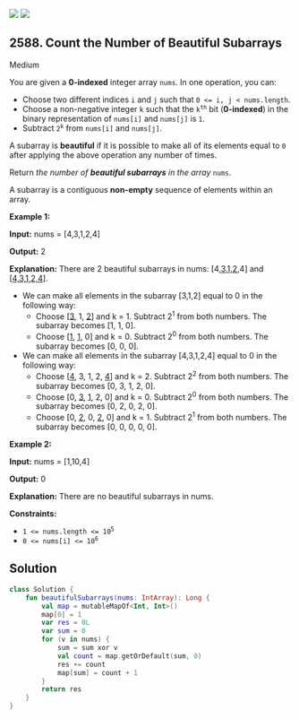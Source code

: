 [![](https://img.shields.io/github/stars/javadev/LeetCode-in-Kotlin?label=Stars&style=flat-square)](https://github.com/javadev/LeetCode-in-Kotlin)
[![](https://img.shields.io/github/forks/javadev/LeetCode-in-Kotlin?label=Fork%20me%20on%20GitHub%20&style=flat-square)](https://github.com/javadev/LeetCode-in-Kotlin/fork)

## 2588\. Count the Number of Beautiful Subarrays

Medium

You are given a **0-indexed** integer array `nums`. In one operation, you can:

*   Choose two different indices `i` and `j` such that `0 <= i, j < nums.length`.
*   Choose a non-negative integer `k` such that the <code>k<sup>th</sup></code> bit (**0-indexed**) in the binary representation of `nums[i]` and `nums[j]` is `1`.
*   Subtract <code>2<sup>k</sup></code> from `nums[i]` and `nums[j]`.

A subarray is **beautiful** if it is possible to make all of its elements equal to `0` after applying the above operation any number of times.

Return _the number of **beautiful subarrays** in the array_ `nums`.

A subarray is a contiguous **non-empty** sequence of elements within an array.

**Example 1:**

**Input:** nums = [4,3,1,2,4]

**Output:** 2

**Explanation:** There are 2 beautiful subarrays in nums: [4,<ins>3,1,2</ins>,4] and [<ins>4,3,1,2,4</ins>]. 
- We can make all elements in the subarray [3,1,2] equal to 0 in the following way: 
  - Choose [<ins>3</ins>, 1, <ins>2</ins>] and k = 1. Subtract 2<sup>1</sup> from both numbers. The subarray becomes [1, 1, 0]. 
  - Choose [<ins>1</ins>, <ins>1</ins>, 0] and k = 0. Subtract 2<sup>0</sup> from both numbers. The subarray becomes [0, 0, 0]. 
- We can make all elements in the subarray [4,3,1,2,4] equal to 0 in the following way: 
  - Choose [<ins>4</ins>, 3, 1, 2, <ins>4</ins>] and k = 2. Subtract 2<sup>2</sup> from both numbers. The subarray becomes [0, 3, 1, 2, 0]. 
  - Choose [0, <ins>3</ins>, <ins>1</ins>, 2, 0] and k = 0. Subtract 2<sup>0</sup> from both numbers. The subarray becomes [0, 2, 0, 2, 0]. 
  - Choose [0, <ins>2</ins>, 0, <ins>2</ins>, 0] and k = 1. Subtract 2<sup>1</sup> from both numbers. The subarray becomes [0, 0, 0, 0, 0].

**Example 2:**

**Input:** nums = [1,10,4]

**Output:** 0

**Explanation:** There are no beautiful subarrays in nums.

**Constraints:**

*   <code>1 <= nums.length <= 10<sup>5</sup></code>
*   <code>0 <= nums[i] <= 10<sup>6</sup></code>

## Solution

```kotlin
class Solution {
    fun beautifulSubarrays(nums: IntArray): Long {
        val map = mutableMapOf<Int, Int>()
        map[0] = 1
        var res = 0L
        var sum = 0
        for (v in nums) {
            sum = sum xor v
            val count = map.getOrDefault(sum, 0)
            res += count
            map[sum] = count + 1
        }
        return res
    }
}
```